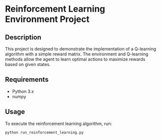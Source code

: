 # Reinforcement Learning Environment Project

## Description
This project is designed to demonstrate the implementation of a Q-learning algorithm with a simple reward matrix. The environment and Q-learning methods allow the agent to learn optimal actions to maximize rewards based on given states.

## Requirements
- Python 3.x
- numpy

## Usage
To execute the reinforcement learning algorithm, run:

```bash
python run_reinforcement_learning.py
